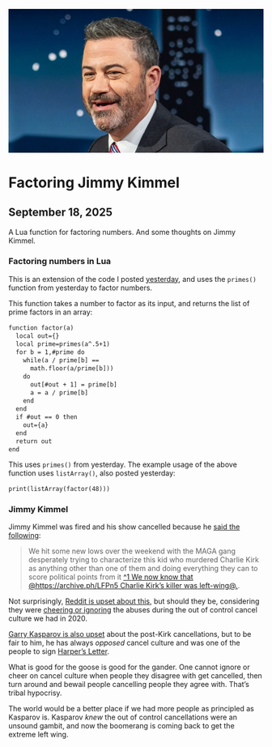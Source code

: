![blogpic](pics/JimmyKimmel.jpg)
# Factoring Jimmy Kimmel
## September 18, 2025

A Lua function for factoring numbers. And some thoughts on Jimmy Kimmel.

### Factoring numbers in Lua

This is an extension of the code I posted [yesterday](blog:2025-09-17),
and uses the `primes()` function from yesterday to factor numbers.

This function takes a number to factor as its input, and returns the
 list of prime factors in an array:

```
function factor(a)
  local out={}
  local prime=primes(a^.5+1)
  for b = 1,#prime do
    while(a / prime[b] ==
      math.floor(a/prime[b]))
    do
      out[#out + 1] = prime[b]
      a = a / prime[b]
    end
  end
  if #out == 0 then
    out={a}
  end
  return out
end
```

This uses `primes()` from yesterday. The example usage of
the above function uses `listArray()`, also posted yesterday:

```
print(listArray(factor(48)))
```

### Jimmy Kimmel

Jimmy Kimmel was fired and his show cancelled because he [said the 
following](https://archive.ph/QQ8LK):

>We hit some new lows over the weekend with the MAGA gang desperately
>trying to characterize this kid who murdered Charlie Kirk as anything
>other than one of them and doing everything they can to score political
>points from it [^1 We now know that @https://archive.ph/LFPn5 Charlie
>Kirk’s killer was left-wing@.](fn:1).

Not surprisingly, [Reddit is upset about this](https://archive.ph/graPt),
but should they be, considering they were [cheering or 
ignoring](https://archive.ph/hqq1B) the abuses during the out of 
control cancel culture we had in 2020.

[Garry Kasparov is also upset](https://archive.ph/g6AhQ) about the 
post-Kirk cancellations, but to be fair to him, he has always
_opposed_ cancel culture and was one of the people to sign 
[Harper’s Letter](blog:2020-07-09).

What is good for the goose is good for the gander. One cannot ignore
or cheer on cancel culture when people they disagree with get
cancelled, then turn around and bewail people cancelling people they
agree with. That’s tribal hypocrisy.

The world would be a better place if we had more people as principled
as Kasparov is. Kasparov _knew_ the out of control cancellations
were an unsound gambit, and now the boomerang is coming back to get the
extreme left wing.

